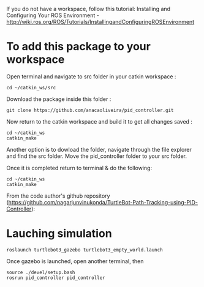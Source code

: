 If you do not have a workspace, follow this tutorial: 
Installing and Configuring Your ROS Environment - http://wiki.ros.org/ROS/Tutorials/InstallingandConfiguringROSEnvironment

# To add this package to your workspace

Open terminal and navigate to src folder in your catkin workspace :
```
cd ~/catkin_ws/src
```
Download the package inside this folder :
```
git clone https://github.com/anacaoliveira/pid_controller.git
```

Now return to the catkin workspace and build it to get all changes saved :
```
cd ~/catkin_ws
catkin_make
```
Another option is to dowload the folder, navigate through the file explorer and find the src folder. Move the pid_controller folder to your src folder.

Once it is completed return to terminal & do the following:
```
cd ~/catkin_ws
catkin_make
```
From the code author's github repository (https://github.com/nagarjunvinukonda/TurtleBot-Path-Tracking-using-PID-Controller): 

# Lauching simulation
```
roslaunch turtlebot3_gazebo turtlebot3_empty_world.launch
```
Once gazebo is launched, open another terminal, then
```
source ./devel/setup.bash
rosrun pid_controller pid_controller
```
